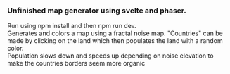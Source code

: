 ### Unfinished map generator using svelte and phaser.   
Run using npm install and then npm run dev.  
Generates and colors a map using a fractal noise map. "Countries" can be made by clicking on the land which then populates the land with a random color.  
Population slows down and speeds up depending on noise elevation to make the countries borders seem more organic  
